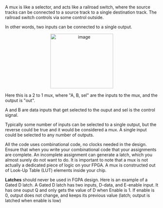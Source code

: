 A mux is like a selector, and acts like a railroad switch, where the source tracks can be connected to a source track to a single destination track. The railroad switch controls via some control outside. 

In other words, two inputs can be connected to a single output. 

<p align="center">
<img width="206" height="179" alt="image" src="https://github.com/user-attachments/assets/d65e91b1-dfd2-4deb-a3a0-b470ef37af98" />

Here this is a 2 to 1 mux, where "A, B, sel" are the inputs to the mux, and the output is "out". 

A and B are data inputs that get selected to the ouput and sel is the control signal. 

Typically some number of inputs can be selected to a single output, but the reverse could be true and it would be considered a mux. A single input could be selected to any number of outputs. 

All the code uses combinational code, no clocks needed in the design. Ensure that when you write your combinational code that your assignments are complete. An incomplete assignment can generate a latch, which you almost surely do not want to do. It is important to note that a mux is not actually a dedicated piece of logic on your FPGA. A mux is constructed out of Look-Up Table (LUT) elements inside your chip.

**Latches** should never be used in FGPA design. Here is an example of a Gated D latch. A Gated D latch has two inputs, D-data, and E-enable input. It has one ouput Q and only gets the value of D when Enable is 1. If enable is 0, output does not change, and keeps its previous value (latch; output is latched when enable is low)

